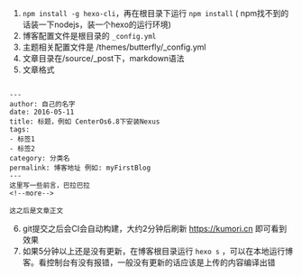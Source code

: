 1. `npm install -g hexo-cli`，再在根目录下运行 `npm install`  ( npm找不到的话装一下nodejs，装一个hexo的运行环境)
2. 博客配置文件是根目录的 `_config.yml`
3. 主题相关配置文件是 /themes/butterfly/_config.yml
4. 文章目录在/source/_post下，markdown语法
5. 文章格式
```

---
author: 自己的名字
date: 2016-05-11
title: 标题，例如 CenterOs6.8下安装Nexus
tags:
- 标签1
- 标签2
category: 分类名
permalink: 博客地址 例如: myFirstBlog
---
这里写一些前言，巴拉巴拉
<!--more-->

这之后是文章正文

```


6. git提交之后会CI会自动构建，大约2分钟后刷新  https://kumori.cn 即可看到效果
7. 如果5分钟以上还是没有更新，在博客根目录运行 `hexo s` ，可以在本地运行博客。看控制台有没有报错，一般没有更新的话应该是上传的内容编译出错
